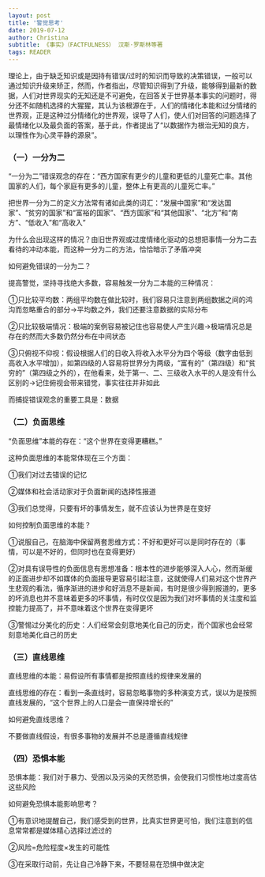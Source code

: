 ```yaml
---
layout: post
title: '警觉思考'
date: 2019-07-12
author: Christina
subtitle: 《事实》（FACTFULNESS） 汉斯·罗斯林等著
tags: READER
---
```


理论上，由于缺乏知识或是因持有错误/过时的知识而导致的决策错误，一般可以通过知识升级来矫正，然而，作者指出，尽管知识得到了升级，能够得到最新的数据，人们对世界现实的无知还是不可避免，在回答关于世界基本事实的问题时，得分还不如随机选择的大猩猩，其认为该根源在于，人们的情绪化本能和过分情绪的世界观，正是这种过分情绪化的世界观，误导了人们，使人们对回答的问题选择了最情绪化以及最负面的答案，基于此，作者提出了“以数据作为根治无知的良方，以理性作为心灵平静的源泉”。

### （一）一分为二

“一分为二”错误观念的存在：“西方国家有更少的儿童和更低的儿童死亡率。其他国家的人们，每个家庭有更多的儿童，整体上有更高的儿童死亡率。”

把世界一分为二的定义方法常有诸如此类的词汇：“发展中国家”和“发达国家”、“贫穷的国家”和“富裕的国家”、“西方国家”和“其他国家”、“北方”和“南方”、“低收入”和“高收入”

为什么会出现这样的情况？由旧世界观或过度情绪化驱动的总想把事情一分为二去看待的冲动本能，而这种一分为二的方法，恰恰暗示了矛盾冲突

如何避免错误的一分为二？

提高警觉，坚持寻找绝大多数，容易触发一分为二本能的三种情况：

①只比较平均数：两组平均数在做比较时，我们容易只注意到两组数据之间的鸿沟而忽略重合的部分→平均数之外，我们还要注意数据的实际分布

②只比较极端情况：极端的案例容易被记住也容易使人产生兴趣→极端情况总是存在的然而大多数仍然分布在中间状态

③只俯视不仰视：假设根据人们的日收入将收入水平分为四个等级（数字由低到高收入水平增加），如第四级的人容易将世界分为两级，“富有的”（第四级）和“贫穷的”（第四级之外的），在他看来，处于第一、二、三级收入水平的人是没有什么区别的→记住俯视会带来错觉，事实往往并非如此

而捕捉错误观念的重要工具是：数据

### （二）负面思维

“负面思维”本能的存在：“这个世界在变得更糟糕。”

这种负面思维的本能常体现在三个方面：

①我们对过去错误的记忆

②媒体和社会活动家对于负面新闻的选择性报道

③我们总觉得，只要有坏的事情发生，就不应该认为世界是在变好

如何控制负面思维的本能？

①说服自己，在脑海中保留两套思维方式：不好和更好可以是同时存在的（事情，可以是不好的，但同时也在变得更好）

②对具有误导性的负面信息有思想准备：根本性的进步能够深入人心，然而渐缓的正面进步却不如媒体的负面报导更容易引起注意，这就使得人们易对这个世界产生悲观的看法，循序渐进的进步和好消息不是新闻，有时是很少得到报道的，更多的坏消息也并不意味着更多的坏事情，有时仅仅是因为我们对坏事情的关注度和监控能力提高了，并不意味着这个世界在变得更坏

③警惕过分美化的历史：人们经常会刻意地美化自己的历史，而个国家也会经常刻意地美化自己的历史

### （三）直线思维

直线思维的本能：易假设所有事情都是按照直线的规律来发展的

直线思维的存在：看到一条直线时，容易忽略事物的多种演变方式，误以为是按照直线发展的，“这个世界上的人口是会一直保持增长的”

如何避免直线思维？

不要做直线假设，有很多事物的发展并不总是遵循直线规律

### （四）恐惧本能

 恐惧本能：我们对于暴力、受困以及污染的天然恐惧，会使我们习惯性地过度高估这些风险

如何避免恐惧本能影响思考？

①有意识地提醒自己，我们感受到的世界，比真实世界更可怕，我们注意到的信息常常都是媒体精心选择过滤过的

②风险=危险程度×发生的可能性

③在采取行动前，先让自己冷静下来，不要轻易在恐惧中做决定






















